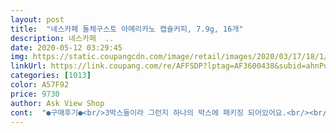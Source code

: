 ```yaml
---
layout: post 
title:  "네스카페 돌체구스토 아메리카노 캡슐커피, 7.9g, 16개" 
description: 네스카페  ..
date: 2020-05-12 03:29:45 
img: https://static.coupangcdn.com/image/retail/images/2020/03/17/18/1/ec5daa25-8975-4384-8301-c4df65d2c503.jpg 
linkUrl: https://link.coupang.com/re/AFFSDP?lptag=AF3600438&subid=ahnPublicAsk&pageKey=1395040030&itemId=2430280003&vendorItemId=70424239419&traceid=V0-113-d9c9fbd6cb82b75e 
categories: [1013] 
color: A57F92 
price: 9730 
author: Ask View Shop 
cont:  "●구매후기●<br/>3박스들이라 그런지 하나의 박스에 패키징 되어있어요.<br/><br/>가끔 2만원 초반대에 할인을 하는데 그때 구매하시면 가성비짱이에요<br/>가장 무난한 아메리카노에요.<br/> 개인적으로 스타벅스 아메리카노랑 이 아메리카노랑 번갈아가면서 마셔요 ㅎㅎ<br/>돌체캡슐이 종류는 많은데 원두 다 그게 그거길래 뭐야 싶었는데 이건 막 흔하게들어본게 아니라서 골라봄ㅋㅋㅋ<br/>맛있긴 하지만 롱고가 나에게는 더 맛있는듯??! 하지만 아메리카노 그 자체의 맛이 있어서 아주 좋습니다! 그리고 아메리카노 역시 롱고처럼 저렴한편이예요 솔직히말하면 롱고가 더 저렴한 편이지요! 추천합니다!<br/>사진과 같이 겉에 제조일자가 적혀있구요.<br/><br/>스무스모닝 저번에 마셔봤는데 그거랑 비슷하게 무난하고 괜찮은 것 같아요! 사실 커피 잘 모름 ㅋㅋㅋ<br/>신맛도 살짝 있는데 심하진 않아요<br/>제가 컵을 잘 못 선택해서 물을 160 정도로 마셨는데 맛있었어요 ㅋㅋ<br/>처음 돌체를 접하시는 분들은 이 제품으로 감? 을 잡아가셔도 좋을거에요<br/>" 
---
```

